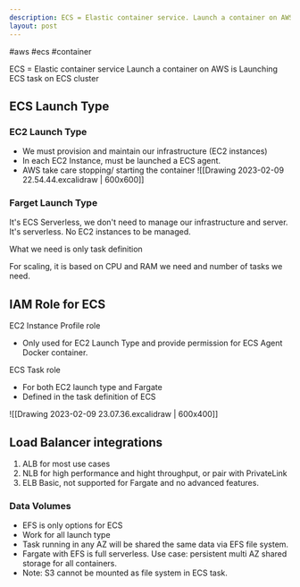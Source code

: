 ```yaml
---
description: ECS = Elastic container service. Launch a container on AWS is Launching ECS task on ECS cluster
layout: post
---
```


#aws #ecs #container 

ECS = Elastic container service
Launch a container on AWS is Launching ECS task on ECS cluster

## ECS Launch Type
### EC2 Launch Type
- We must provision and maintain our infrastructure (EC2 instances)
- In each EC2 Instance, must be launched a ECS agent.
- AWS take care stopping/ starting the container
![[Drawing 2023-02-09 22.54.44.excalidraw | 600x600]]

### Farget Launch Type
It's ECS Serverless, we don't need to manage our infrastructure and server. It's serverless. No EC2 instances to be managed.

What we need is only task definition

For scaling, it is based on CPU and RAM we need and number of tasks we need.

## IAM Role for ECS
EC2 Instance Profile role
- Only used for EC2 Launch Type and provide permission for ECS Agent Docker container.

ECS Task role
- For both EC2 launch type and Fargate
- Defined in the task definition of ECS

![[Drawing 2023-02-09 23.07.36.excalidraw | 600x400]]


## Load Balancer integrations
1. ALB for most use cases
2. NLB for high performance and hight throughput, or pair with PrivateLink
3. ELB Basic, not supported for Fargate and no advanced features.

### Data Volumes
- EFS is only options for ECS
- Work for all launch type
- Task running in any AZ will be shared the same data via EFS file system.
- Fargate with EFS is full serverless. Use case: persistent multi AZ shared storage for all containers.
- Note: S3 cannot be mounted as file system in ECS task.

